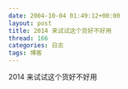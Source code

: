 ```yaml
---
date: 2004-10-04 01:49:12+00:00
layout: post
title: 2014 来试试这个货好不好用
thread: 166
categories: 日志
tags: 博客
---
```


2014 来试试这个货好不好用
